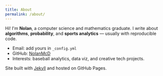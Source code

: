 ```yaml
---
title: About
permalink: /about/
---
```


Hi! I'm **Nolan**, a computer science and mathematics graduate.
I write about **algorithms**, **probability**, and **sports analytics** — usually with reproducible code.

- Email: add yours in `_config.yml`
- GitHub: [NolanMcD](https://github.com/NolanMcD)
- Interests: baseball analytics, data viz, and creative tech projects.

Site built with [Jekyll](https://jekyllrb.com/) and hosted on GitHub Pages.
